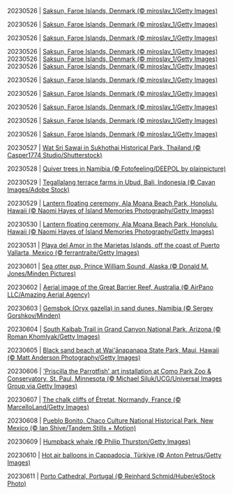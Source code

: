 
20230526 | [Saksun, Faroe Islands, Denmark (© miroslav_1/Getty Images)](https://www.bing.com/th?id=OHR.SaksunFaroe_EN-US3384967997_1920x1080.jpg&rf=LaDigue_1920x1080.jpg&pid=hp)

20230526 | [Saksun, Faroe Islands, Denmark (© miroslav_1/Getty Images)](https://www.bing.com/th?id=OHR.SaksunFaroe_EN-US3384967997_1920x1080.jpg&rf=LaDigue_1920x1080.jpg&pid=hp)

20230526 | [Saksun, Faroe Islands, Denmark (© miroslav_1/Getty Images)](https://www.bing.com/th?id=OHR.SaksunFaroe_EN-US3384967997_1920x1080.jpg&rf=LaDigue_1920x1080.jpg&pid=hp)

20230526 | [Saksun, Faroe Islands, Denmark (© miroslav_1/Getty Images)](https://www.bing.com/th?id=OHR.SaksunFaroe_EN-US3384967997_1920x1080.jpg&rf=LaDigue_1920x1080.jpg&pid=hp)
20230526 | [Saksun, Faroe Islands, Denmark (© miroslav_1/Getty Images)](https://www.bing.com/th?id=OHR.SaksunFaroe_EN-US3384967997_1920x1080.jpg&rf=LaDigue_1920x1080.jpg&pid=hp)
20230526 | [Saksun, Faroe Islands, Denmark (© miroslav_1/Getty Images)](https://www.bing.com/th?id=OHR.SaksunFaroe_EN-US3384967997_1920x1080.jpg&rf=LaDigue_1920x1080.jpg&pid=hp)

20230526 | [Saksun, Faroe Islands, Denmark (© miroslav_1/Getty Images)](https://www.bing.com/th?id=OHR.SaksunFaroe_EN-US3384967997_1920x1080.jpg&rf=LaDigue_1920x1080.jpg&pid=hp)

20230526 | [Saksun, Faroe Islands, Denmark (© miroslav_1/Getty Images)](https://www.bing.com/th?id=OHR.SaksunFaroe_EN-US3384967997_1920x1080.jpg&rf=LaDigue_1920x1080.jpg&pid=hp)

20230526 | [Saksun, Faroe Islands, Denmark (© miroslav_1/Getty Images)](https://www.bing.com/th?id=OHR.SaksunFaroe_EN-US3384967997_1920x1080.jpg&rf=LaDigue_1920x1080.jpg&pid=hp)

20230526 | [Saksun, Faroe Islands, Denmark (© miroslav_1/Getty Images)](https://www.bing.com/th?id=OHR.SaksunFaroe_EN-US3384967997_1920x1080.jpg&rf=LaDigue_1920x1080.jpg&pid=hp)

20230526 | [Saksun, Faroe Islands, Denmark (© miroslav_1/Getty Images)](https://www.bing.com/th?id=OHR.SaksunFaroe_EN-US3384967997_1920x1080.jpg&rf=LaDigue_1920x1080.jpg&pid=hp)

20230527 | [Wat Sri Sawai in Sukhothai Historical Park, Thailand (© Casper1774 Studio/Shutterstock)](https://www.bing.com/th?id=OHR.WatSriSawai_EN-US3779091241_1920x1080.jpg&rf=LaDigue_1920x1080.jpg&pid=hp)

20230528 | [Quiver trees in Namibia (© Fotofeeling/DEEPOL by plainpicture)](https://www.bing.com/th?id=OHR.AloeDichotomum_EN-US4149828212_1920x1080.jpg&rf=LaDigue_1920x1080.jpg&pid=hp)

20230529 | [Tegallalang terrace farms in Ubud, Bali, Indonesia (© Cavan Images/Adobe Stock)](https://www.bing.com/th?id=OHR.TegallalangTerrace_EN-US4296943902_1920x1080.jpg&rf=LaDigue_1920x1080.jpg&pid=hp)

20230529 | [Lantern floating ceremony, Ala Moana Beach Park, Honolulu, Hawaii (© Naomi Hayes of Island Memories Photography/Getty Images)](https://www.bing.com/th?id=OHR.LanternFloating_EN-US4433076187_1920x1080.jpg&rf=LaDigue_1920x1080.jpg&pid=hp)

20230530 | [Lantern floating ceremony, Ala Moana Beach Park, Honolulu, Hawaii (© Naomi Hayes of Island Memories Photography/Getty Images)](https://www.bing.com/th?id=OHR.LanternFloating_EN-US4433076187_1920x1080.jpg&rf=LaDigue_1920x1080.jpg&pid=hp)

20230531 | [Playa del Amor in the Marietas Islands, off the coast of Puerto Vallarta, Mexico (© ferrantraite/Getty Images)](https://www.bing.com/th?id=OHR.HiddenBeach_EN-US8990991711_1920x1080.jpg&rf=LaDigue_1920x1080.jpg&pid=hp)

20230601 | [Sea otter pup, Prince William Sound, Alaska (© Donald M. Jones/Minden Pictures)](https://www.bing.com/th?id=OHR.WorldOtterDay_EN-US4690332709_1920x1080.jpg&rf=LaDigue_1920x1080.jpg&pid=hp)

20230602 | [Aerial image of the Great Barrier Reef, Australia (© AirPano LLC/Amazing Aerial Agency)](https://www.bing.com/th?id=OHR.ReefAwareness_EN-US4807167780_1920x1080.jpg&rf=LaDigue_1920x1080.jpg&pid=hp)

20230603 | [Gemsbok (Oryx gazella) in sand dunes, Namibia (© Sergey Gorshkov/Minden)](https://www.bing.com/th?id=OHR.GemsbokNamibia_EN-US7844189674_1920x1080.jpg&rf=LaDigue_1920x1080.jpg&pid=hp)

20230604 | [South Kaibab Trail in Grand Canyon National Park, Arizona (© Roman Khomlyak/Getty Images)](https://www.bing.com/th?id=OHR.SouthKaibabTrail_EN-US7932080032_1920x1080.jpg&rf=LaDigue_1920x1080.jpg&pid=hp)

20230605 | [Black sand beach at Wai'ānapanapa State Park, Maui, Hawaii (© Matt Anderson Photography/Getty Images)](https://www.bing.com/th?id=OHR.MauiBeach_EN-US7999098369_1920x1080.jpg&rf=LaDigue_1920x1080.jpg&pid=hp)

20230606 | ['Priscilla the Parrotfish' art installation at Como Park Zoo & Conservatory, St. Paul, Minnesota (© Michael Siluk/UCG/Universal Images Group via Getty Images)](https://www.bing.com/th?id=OHR.PlasticParrotfish_EN-US8059787303_1920x1080.jpg&rf=LaDigue_1920x1080.jpg&pid=hp)

20230607 | [The chalk cliffs of Étretat, Normandy, France (© MarcelloLand/Getty Images)](https://www.bing.com/th?id=OHR.CliffsEtretat_EN-US8125687089_1920x1080.jpg&rf=LaDigue_1920x1080.jpg&pid=hp)

20230608 | [Pueblo Bonito, Chaco Culture National Historical Park, New Mexico (© Ian Shive/Tandem Stills + Motion)](https://www.bing.com/th?id=OHR.ChacoCulture_EN-US8179442556_1920x1080.jpg&rf=LaDigue_1920x1080.jpg&pid=hp)

20230609 | [Humpback whale (© Philip Thurston/Getty Images)](https://www.bing.com/th?id=OHR.PlayfulHumpback_EN-US8290961519_1920x1080.jpg&rf=LaDigue_1920x1080.jpg&pid=hp)

20230610 | [Hot air balloons in Cappadocia, Türkiye (© Anton Petrus/Getty Images)](https://www.bing.com/th?id=OHR.BalloonsTurkey_EN-US8385517143_1920x1080.jpg&rf=LaDigue_1920x1080.jpg&pid=hp)

20230611 | [Porto Cathedral, Portugal (© Reinhard Schmid/Huber/eStock Photo)](https://www.bing.com/th?id=OHR.PortugalDay_EN-US8470533567_1920x1080.jpg&rf=LaDigue_1920x1080.jpg&pid=hp)
